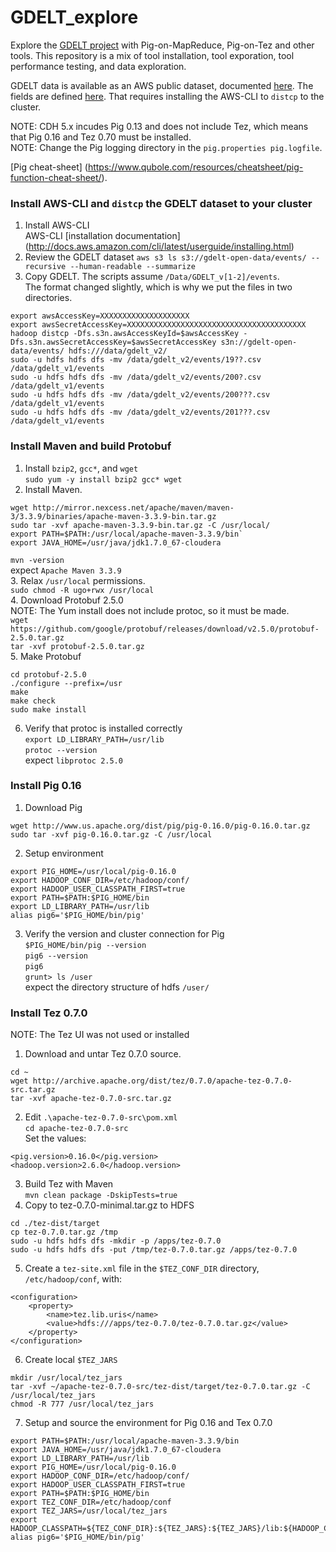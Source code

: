 # GDELT_explore
Explore the [GDELT project](http://gdeltproject.org/ "GDELT project") with Pig-on-MapReduce, Pig-on-Tez and other tools.  This repository is a mix of tool installation, tool exporation, tool performance testing, and data exploration.  

GDELT data is available as an AWS public dataset, documented [here](https://aws.amazon.com/public-datasets/gdelt/).  The fields are defined [here](http://data.gdeltproject.org/documentation/GDELT-Data_Format_Codebook.pdf).  That requires installing the AWS-CLI to `distcp` to the cluster.  

NOTE:  CDH 5.x incudes Pig 0.13 and does not include Tez, which means that Pig 0.16 and Tez 0.70 must be installed.  
NOTE:  Change the Pig logging directory in the `pig.properties pig.logfile`.

[Pig cheat-sheet] (https://www.qubole.com/resources/cheatsheet/pig-function-cheat-sheet/).  

### Install AWS-CLI and `distcp` the GDELT dataset to your cluster
1. Install AWS-CLI  
AWS-CLI [installation documentation] (http://docs.aws.amazon.com/cli/latest/userguide/installing.html)
2. Review the GDELT dataset
`aws s3 ls s3://gdelt-open-data/events/ --recursive --human-readable --summarize`
3. Copy GDELT.  The scripts assume `/Data/GDELT_v[1-2]/events`.  
The format changed slightly, which is why we put the files in two directories.  
```
export awsAccessKey=XXXXXXXXXXXXXXXXXXXX
export awsSecretAccessKey=XXXXXXXXXXXXXXXXXXXXXXXXXXXXXXXXXXXXXXXX
hadoop distcp -Dfs.s3n.awsAccessKeyId=$awsAccessKey -Dfs.s3n.awsSecretAccessKey=$awsSecretAccessKey s3n://gdelt-open-data/events/ hdfs:///data/gdelt_v2/
sudo -u hdfs hdfs dfs -mv /data/gdelt_v2/events/19??.csv /data/gdelt_v1/events
sudo -u hdfs hdfs dfs -mv /data/gdelt_v2/events/200?.csv /data/gdelt_v1/events
sudo -u hdfs hdfs dfs -mv /data/gdelt_v2/events/200???.csv /data/gdelt_v1/events
sudo -u hdfs hdfs dfs -mv /data/gdelt_v2/events/201???.csv /data/gdelt_v1/events
```
### Install Maven and build Protobuf
1.  Install `bzip2`, `gcc*`, and `wget`  
`sudo yum -y install bzip2 gcc* wget`  
2. Install Maven.  
```
wget http://mirror.nexcess.net/apache/maven/maven-3/3.3.9/binaries/apache-maven-3.3.9-bin.tar.gz  
sudo tar -xvf apache-maven-3.3.9-bin.tar.gz -C /usr/local/  
export PATH=$PATH:/usr/local/apache-maven-3.3.9/bin`  
export JAVA_HOME=/usr/java/jdk1.7.0_67-cloudera  
```
`mvn -version`  
expect `Apache Maven 3.3.9`  
3. Relax `/usr/local` permissions.    
`sudo chmod -R ugo+rwx /usr/local`  
4.  Download Protobuf 2.5.0  
NOTE:  The Yum install does not include protoc, so it must be made.  
`wget https://github.com/google/protobuf/releases/download/v2.5.0/protobuf-2.5.0.tar.gz`  
`tar -xvf protobuf-2.5.0.tar.gz`  
5. Make Protobuf
```
cd protobuf-2.5.0  
./configure --prefix=/usr  
make  
make check  
sudo make install  
```
6. Verify that protoc is installed correctly  
`export LD_LIBRARY_PATH=/usr/lib`  
`protoc --version`   
expect `libprotoc 2.5.0`
### Install Pig 0.16
1. Download Pig
```
wget http://www.us.apache.org/dist/pig/pig-0.16.0/pig-0.16.0.tar.gz
sudo tar -xvf pig-0.16.0.tar.gz -C /usr/local
```
2. Setup environment  
```export JAVA_HOME=/usr/java/jdk1.7.0_67-cloudera
export PIG_HOME=/usr/local/pig-0.16.0
export HADOOP_CONF_DIR=/etc/hadoop/conf/
export HADOOP_USER_CLASSPATH_FIRST=true
export PATH=$PATH:$PIG_HOME/bin
export LD_LIBRARY_PATH=/usr/lib
alias pig6='$PIG_HOME/bin/pig'
```
3.  Verify the version and cluster connection for Pig  
`$PIG_HOME/bin/pig --version`  
`pig6 --version`  
`pig6`  
`grunt> ls /user`  
expect the directory structure of hdfs `/user/`  
### Install Tez 0.7.0
NOTE:  The Tez UI was not used or installed  
1. Download and untar Tez 0.7.0 source.  
```
cd ~  
wget http://archive.apache.org/dist/tez/0.7.0/apache-tez-0.7.0-src.tar.gz  
tar -xvf apache-tez-0.7.0-src.tar.gz  
```
2. Edit `.\apache-tez-0.7.0-src\pom.xml`  
`cd apache-tez-0.7.0-src`  
Set the values:  
```
<pig.version>0.16.0</pig.version>
<hadoop.version>2.6.0</hadoop.version>
```
3. Build Tez with Maven  
`mvn clean package -DskipTests=true`
4. Copy to tez-0.7.0-minimal.tar.gz to HDFS
```
cd ./tez-dist/target
cp tez-0.7.0.tar.gz /tmp
sudo -u hdfs hdfs dfs -mkdir -p /apps/tez-0.7.0
sudo -u hdfs hdfs dfs -put /tmp/tez-0.7.0.tar.gz /apps/tez-0.7.0
```
5.  Create a `tez-site.xml` file in the `$TEZ_CONF_DIR` directory, `/etc/hadoop/conf`, with:
```
<configuration>
    <property>
        <name>tez.lib.uris</name>
        <value>hdfs:///apps/tez-0.7.0/tez-0.7.0.tar.gz</value>
    </property>
</configuration>
```
6. Create local `$TEZ_JARS`
```
mkdir /usr/local/tez_jars
tar -xvf ~/apache-tez-0.7.0-src/tez-dist/target/tez-0.7.0.tar.gz -C /usr/local/tez_jars 
chmod -R 777 /usr/local/tez_jars
```
7. Setup and source the environment for Pig 0.16 and Tex 0.7.0
```
export PATH=$PATH:/usr/local/apache-maven-3.3.9/bin
export JAVA_HOME=/usr/java/jdk1.7.0_67-cloudera
export LD_LIBRARY_PATH=/usr/lib
export PIG_HOME=/usr/local/pig-0.16.0
export HADOOP_CONF_DIR=/etc/hadoop/conf/
export HADOOP_USER_CLASSPATH_FIRST=true
export PATH=$PATH:$PIG_HOME/bin
export TEZ_CONF_DIR=/etc/hadoop/conf
export TEZ_JARS=/usr/local/tez_jars
export HADOOP_CLASSPATH=${TEZ_CONF_DIR}:${TEZ_JARS}:${TEZ_JARS}/lib:${HADOOP_CLASSPATH}:${JAVA_JDBC_LIBS}:${MAPREDUCE_LIBS}
alias pig6='$PIG_HOME/bin/pig'
```

